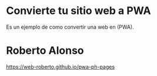 # Convierte tu sitio web a PWA
Es un ejemplo de como convertir una web en (PWA).
# Roberto Alonso
https://web-roberto.github.io/pwa-ph-pages
